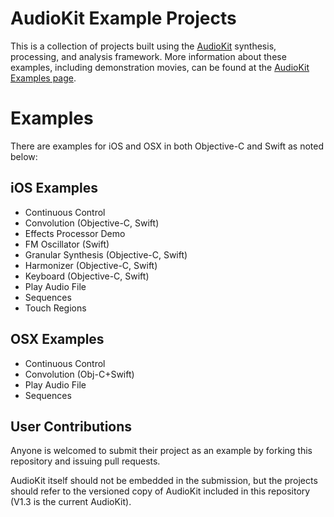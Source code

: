 # AudioKit Example Projects

This is a collection of projects built using the [AudioKit](http://audiokit.io/) synthesis, processing, and analysis framework.  More information about these examples, including demonstration movies, can be found at the [AudioKit Examples page](http://audiokit.io/examples/).

Examples
=======

There are examples for iOS and OSX in both Objective-C and Swift as noted below:

iOS Examples
------------
* Continuous Control
* Convolution (Objective-C, Swift)
* Effects Processor Demo
* FM Oscillator (Swift)
* Granular Synthesis (Objective-C, Swift)
* Harmonizer (Objective-C, Swift)
* Keyboard (Objective-C, Swift)
* Play Audio File
* Sequences
* Touch Regions


OSX Examples
------------
* Continuous Control
* Convolution (Obj-C+Swift)
* Play Audio File
* Sequences

User Contributions
----------------------

Anyone is welcomed to submit their project as an example by forking this repository and issuing pull requests.

AudioKit itself should not be embedded in the submission, but the projects should refer to the versioned copy of AudioKit included in this repository (V1.3 is the current AudioKit).
